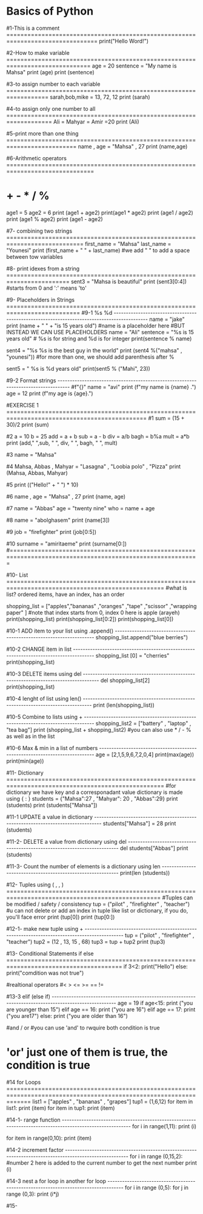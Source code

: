 # Basics of Python
#1-This is a comment ================================================================================
print("Hello Word!")

#2-How to make variable ==============================================================================
age = 20
sentence = "My name is Mahsa"
print (age)
print (sentence)

#3-to assign number to each variable ==================================================================
sarah,bob,mike = 13, 72, 12
print (sarah)

#4-to assign only one number to all ===================================================================
Ali = Mahyar = Amir =20
print (Ali)

#5-print more than one thing ==========================================================================
name , age = "Mahsa" , 27
print (name,age)

#6-Arithmetic operators ===============================================================================
# + - * / %
age1 = 5
age2 = 6
print (age1 + age2)
print(age1 * age2)
print (age1 / age2)
print (age1 % age2)
print (age1 - age2)

#7- combining two strings ============================================================================
first_name = "Mahsa"
last_name = "Younesi"
print (first_name + " " + last_name) #we add " " to add a space between tow variables 

#8- print idexes from a string ========================================================================
sent3 = "Mahsa is beautiful" 
print (sent3[0:4]) #starts from 0 and ':' means 'to'

#9- Placeholders in Strings ===========================================================================
#9-1 %s %d --------------------------------------------------------------------------------------------
name = "jake"
print (name + " " + "is 15 years old") #name is a placeholder here
#BUT INSTEAD WE CAN USE PLACEHOLDERS
name = "Ali"
sentence = "%s is 15 years old" # %s is for string and %d is for integer
print(sentence % name)

sent4 = "%s %s is the best guy in the world"
print (sent4 %("mahsa" , "younesi")) #for more than one, we should add parenthesis after %

sent5 = " %s is %d years old"
print(sent5 % ("Mahi", 23)) 

#9-2 Format strings -----------------------------------------------------------------------------------
#f"{}"
name = "avi"
print (f"my name is {name} .")
age = 12
print (f"my age is {age}.")

#EXERCISE 1 ==============================================================================================
#1
sum = (15 + 30)/2
print (sum)

#2
a = 10
b = 25
add = a + b
sub = a - b
div = a/b
bagh = b%a
mult = a*b
print (add," ",sub, " ", div, " ", bagh, " ", mult)

#3
name = "Mahsa"

#4
Mahsa, Abbas , Mahyar = "Lasagna" , "Loobia polo" , "Pizza"
print (Mahsa, Abbas, Mahyar)

#5
print (("Hello!" + " ") * 10)

#6 
name , age = "Mahsa" , 27
print (name, age)

#7
name = "Abbas"
age = "twenty nine"
who = name + age

#8
name = "abolghasem"
print (name[3])

#9
job = "firefighter"
print (job[0:5])

#10
surname = "amiritaeme"
print (surname[0:])
#============================================================================================================

#10- List ===================================================================================================
#what is list? ordered items, have an index, has an order

shopping_list = ["apples","bananas" ,"oranges" ,"tape" ,"scissor" ,"wrapping paper" ]
#note that index starts from 0, index 0 here is apple (arayeh)
print(shopping_list)
print(shopping_list[0:2])
print(shopping_list[0])

#10-1 ADD item to your list using .append() ---------------------------------------------------------------------
shopping_list.append("blue berries")

#10-2 CHANGE item in list --------------------------------------------------------------------------------------
shopping_list [0] = "cherries"
print(shopping_list)

#10-3 DELETE items using del ------------------------------------------------------------------------------------
del shopping_list[2]
print(shopping_list)

#10-4 lenght of list using len() ---------------------------------------------------------------------------------
print (len(shopping_list))

#10-5 Combine to lists using +  ----------------------------------------------------------------------------------
shopping_list2 = ["battery" , "laptop" , "tea bag"]
print (shopping_list + shopping_list2)
 #you can also use * / - % as well as in the list

#10-6 Max & min in a list of numbers ----------------------------------------------------------------------------
age = [2,1,5,9,6,7,2,0,4]
print(max(age))
print(min(age))

#11- Dictionary ===================================================================================================
#for dictionary we have key and a corresponadant value dictionary is made using { : }
students = {"Mahsa":27 , "Mahyar": 20 , "Abbas":29}
print (students)
print (students["Mahsa"])

#11-1 UPDATE a value in dictionary ---------------------------------------------------------------------------------
students["Mahsa"] = 28
print (students)

#11-2- DELETE a value from dictionary using del --------------------------------------------------------------------------
del students["Abbas"]
print (students)

#11-3- Count the number of elements is a dictionary using len ------------------------------------------------------------
print(len (students))

#12- Tuples using ( , , ) ==================================================================================================
#Tuples can be modified / safety / consistency
tup = ("pilot" , "firefighter" , "teacher")
#u can not delete or add an index in tuple like list or dictionary, if you do, you'll face error
print (tup[0])
print (tup[0:])

#12-1- make new tuple using + ----------------------------------------------------------------------------------------------
tup = ("pilot" , "firefighter" , "teacher")
tup2 = (12 , 13, 15 , 68)
tup3 = tup + tup2
print (tup3)

#13- Conditional Statements if else =======================================================================================
if 3<2:
    print("Hello")
else:
    print("comdition was not true")

#realtional operators
#< > <= >= == !=

#13-3 elif (else if) --------------------------------------------------------------------------------------------------------
age = 19
if age<15:
    print ("you are younger than 15")
elif age == 16: 
    print ("you are 16")
elif age == 17:
    print ("you are17")
else:
    print ("you are older than 16") 
   
#and / or
#you can use 'and' to rwquire both condition is true
# 'or' just one of them is true, the condition is true

#14 for Loops ===================================================================================================================
list1 = ["apples" , "bananas"  , "grapes"]
tup1 = (1,6,12)
for item in list1:
    print (item)
for item in tup1:
    print (item)

#14-1- range function ----------------------------------------------------------------------------------------------------------
for i in range(1,11):
    print (i)

for item in range(0,10):
    print (item)

#14-2 increment factor --------------------------------------------------------------------------------------------------------
for i in range (0,15,2): #number 2 here is added to the current number to get the next number
    print (i)

#14-3 nest a for loop in another for loop ------------------------------------------------------------------------------------
for i in range (0,5):
    for j in range (0,3):
        print (i*j)


#15-
